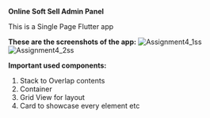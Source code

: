 **Online Soft Sell Admin Panel**

This is a Single Page Flutter app

**These are the screenshots of the app:**
![Assignment4_1ss](https://github.com/user-attachments/assets/2437c7fa-590e-4609-9785-ac84f2fe4eaa)
![Assignment4_2ss](https://github.com/user-attachments/assets/dcb046d7-c6a2-44e4-9801-3a39bb17cd4a)

**Important used components:**
1. Stack to Overlap contents
2. Container
3. Grid View for layout
4. Card to showcase every element etc

